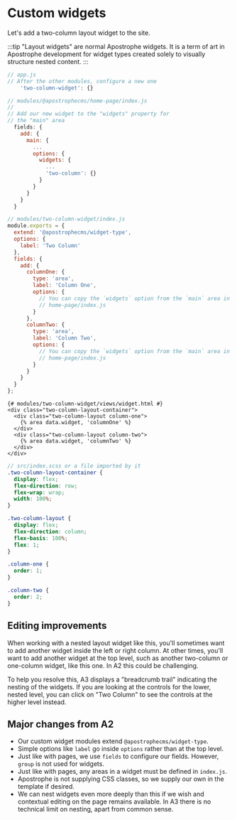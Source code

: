 # Custom widgets

Let's add a two-column layout widget to the site.

:::tip
"Layout widgets" are normal Apostrophe widgets. It is a term of art in Apostrophe development for widget types created solely to visually structure nested content.
:::


```javascript
// app.js
// After the other modules, configure a new one
    'two-column-widget': {}
```

```js
// modules/@apostrophecms/home-page/index.js
//
// Add our new widget to the "widgets" property for
// the "main" area
  fields: {
    add: {
      main: {
        ...
        options: {
          widgets: {
            ...
            'two-column': {}
          }
        }
      }
    }
  }
```

```js
// modules/two-column-widget/index.js
module.exports = {
  extend: '@apostrophecms/widget-type',
  options: {
    label: 'Two Column'
  },
  fields: {
    add: {
      columnOne: {
        type: 'area',
        label: 'Column One',
        options: {
          // You can copy the `widgets` option from the `main` area in
          // home-page/index.js
        }
      },
      columnTwo: {
        type: 'area',
        label: 'Column Two',
        options: {
          // You can copy the `widgets` option from the `main` area in
          // home-page/index.js
        }
      }
    }
  }
};
```

```django
{# modules/two-column-widget/views/widget.html #}
<div class="two-column-layout-container">
  <div class="two-column-layout column-one">
    {% area data.widget, 'columnOne' %}
  </div>
  <div class="two-column-layout column-two">
    {% area data.widget, 'columnTwo' %}
  </div>
</div>
```

```scss
// src/index.scss or a file imported by it
.two-column-layout-container {
  display: flex;
  flex-direction: row;
  flex-wrap: wrap;
  width: 100%;
}

.two-column-layout {
  display: flex;
  flex-direction: column;
  flex-basis: 100%;
  flex: 1;
}

.column-one {
  order: 1;
}

.column-two {
  order: 2;
}
```

## Editing improvements

When working with a nested layout widget like this, you'll sometimes want to add another widget inside the left or right column. At other times, you'll want to add another widget at the top level, such as another two-column or one-column widget, like this one. In A2 this could be challenging.

To help you resolve this, A3 displays a "breadcrumb trail" indicating the nesting of the widgets. If you are looking at the controls for the lower, nested level, you can click on "Two Column" to see the controls at the higher level instead.

## Major changes from A2

* Our custom widget modules extend `@apostrophecms/widget-type`.
* Simple options like `label` go inside `options` rather than at the top level.
* Just like with pages, we use `fields` to configure our fields. However, `group` is not used for widgets.
* Just like with pages, any areas in a widget must be defined in `index.js`.
* Apostrophe is not supplying CSS classes, so we supply our own in the template if desired.
* We can nest widgets even more deeply than this if we wish and contextual editing on the page remains available. In A3 there is no technical limit on nesting, apart from common sense.
